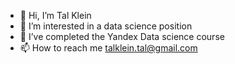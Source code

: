 - 👋 Hi, I’m Tal Klein
- 👀 I’m interested in a data science position
- 🌱 I’ve completed the Yandex Data science course
- 📫 How to reach me talklein.tal@gmail.com

<!---
TalKleinA/TalKleinA is a ✨ special ✨ repository because its `README.md` (this file) appears on your GitHub profile.
You can click the Preview link to take a look at your changes.
--->
